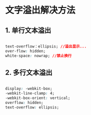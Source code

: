 # 文字溢出解决方法

## 1. 单行文本溢出

```css

text-overflow：ellipsis; //溢出显示...
over-flow: hidden;
white-space: nowrap; //禁止换行 

```  

## 2. 多行文本溢出

```css

display: -webkit-box;
-webkit-line-clamp: 4;
-webkit-box-orient: vertical;
overflow: hidden;
text-overflow: ellipsis;

```  
